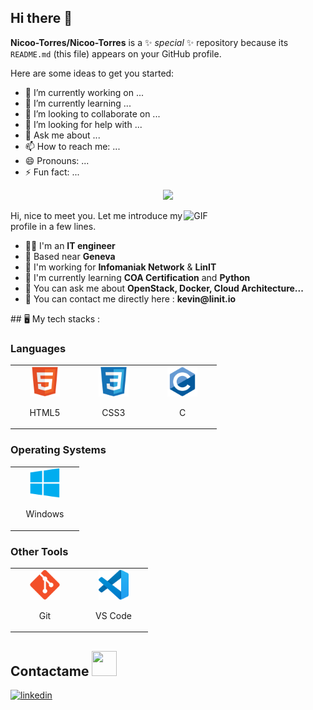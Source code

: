 ## Hi there 👋


**Nicoo-Torres/Nicoo-Torres** is a ✨ _special_ ✨ repository because its `README.md` (this file) appears on your GitHub profile.

Here are some ideas to get you started:

- 🔭 I’m currently working on ...
- 🌱 I’m currently learning ...
- 👯 I’m looking to collaborate on ...
- 🤔 I’m looking for help with ...
- 💬 Ask me about ...
- 📫 How to reach me: ...
- 😄 Pronouns: ...
- ⚡ Fun fact: ...

<p align="center">
  <a href="https://skillicons.dev">
    <img src="https://skillicons.dev/icons?i=git,c," />
  </a>
</p>

<img align="right" alt="GIF" src="https://github.com/abhisheknaiidu/abhisheknaiidu/blob/master/code.gif?raw=true" width="45%" />
<p width="45%">
Hi, nice to meet you. Let me introduce my profile in a few lines.
  <ul>
    <li>👨‍🔧 I'm an <b>IT engineer</b></li>
    <li>📍 Based near <b>Geneva</b></li>
    <li>🏢 I'm working for <b>Infomaniak Network</b> & <b>LinIT</b></li>
    <li>🌱 I'm currently learning <b>COA Certification</b> and <b>Python</b></li>
    <li>💬 You can ask me about <b>OpenStack, Docker, Cloud Architecture...</b></li>
    <li>📮 You can contact me directly here : <b>kevin@linit.io</b>
  </ul>
</p>
## 🖥️ My tech stacks :

<div>
  <h3>Languages</h3>
  <table>
    <tr>
      <td width="96" align="center">
        <a href="https://developer.mozilla.org/en-US/docs/Web/HTML" target="_blank">
          <img src="https://raw.githubusercontent.com/devicons/devicon/master/icons/html5/html5-original.svg" width="48" height="48" alt="HTML5" />
        </a>
        <p>HTML5</p>
      </td>
      <td width="96" align="center">
        <a href="https://developer.mozilla.org/en-US/docs/Web/CSS" target="_blank">
          <img src="https://raw.githubusercontent.com/devicons/devicon/master/icons/css3/css3-original.svg" width="48" height="48" alt="CSS3" />
        </a>
        <p>CSS3</p>
      </td>
      <td width="96" align="center">
        <a href="https://en.wikipedia.org/wiki/C_(programming_language)" target="_blank">
          <img src="https://raw.githubusercontent.com/devicons/devicon/master/icons/c/c-original.svg" width="48" height="48" alt="C" />
        </a>
        <p>C</p>
      </td>
    </tr>
  </table>

  <h3>Operating Systems</h3>
  <table>
    <tr>
      <td width="96" align="center">
        <a href="https://www.microsoft.com/en-us/windows" target="_blank">
          <img src="https://raw.githubusercontent.com/devicons/devicon/master/icons/windows8/windows8-original.svg" width="48" height="48" alt="Windows" />
        </a>
        <p>Windows</p>
      </td>
    </tr>
  </table>

  <h3>Other Tools</h3>
  <table>
    <tr>
      <td width="96" align="center">
        <a href="https://git-scm.com/" target="_blank">
          <img src="https://raw.githubusercontent.com/devicons/devicon/master/icons/git/git-original.svg" width="48" height="48" alt="Git" />
        </a>
        <p>Git</p>
      </td>
      <td width="96" align="center">
        <a href="https://code.visualstudio.com/" target="_blank">
          <img src="https://raw.githubusercontent.com/devicons/devicon/master/icons/vscode/vscode-original.svg" width="48" height="48" alt="Visual Studio Code" />
        </a>
        <p>VS Code</p>
      </td>
    </tr>
  </table>
</div>


## Contactame <img src="https://github.com/sourabmaity/sourabmaity/blob/main/assets/logo/socials.png" width=40 height=40 /> 

[<img src='https://github.com/sourabmaity/sourabmaity/blob/main/assets/logo/iconfinder_social_media_isometric_14-linkedin_3529657.png' alt='linkedin' height='40'>](https://www.linkedin.com/in/torres-nicolas/)&nbsp;
